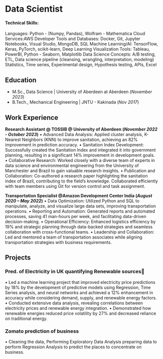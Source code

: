 # Data Scientist

#### Technical Skills: 
Languages: Python - (Numpy, Pandas), Wolfram - Mathematica
Cloud Services:AWS
Developer Tools and Databases: Docker, Git, Jupyter Notebooks, Visual Studio, MongoDB, SQL
Machine Learning/AI: TensorFlow, Keras, PyTorch, scikit-learn, Deep Learning
Visualization Tools: Tableau, PowerBI, Python - Seaborn, Matplotlib
Data Science Concepts: A/B testing, ETL, Data science pipeline (cleansing, wrangling, interpretation, modeling)
Statistics, Time series, Experimental design, Hypothesis testing, APIs, Excel

## Education							       		
- M.Sc., Data Science	| University of Aberdeen at Aberdeen (_November 2023_)	 			        		
- B.Tech., Mechanical Engineering | JNTU - Kakinada (_Nov 2017_)

## Work Experience
**Research Assistant @ TOSSIB @ University of Aberdeen (_November 2022 - October 2023_)**
• Advanced Data Analysis: Applied cluster analysis, K-Nearest Neighbors (KNN) to improve sanitation, achieving an 82% improvement in prediction accuracy.
• Sanitation Index Development: Successfully created the Sanitation Index and integrated it into government planning, resulting in a significant 14% improvement in development goals.
• Collaborative Research: Worked closely with a diverse team of experts in data science and environmental engineering from the University of Manchester and Brazil to gain valuable research insights.
• Publication and Collaboration: Co-authored a research paper highlighting the sanitation index of Brazil, contributing to the field’s knowledge. Collaborated efficiently with team members using Git for version control and task assignment.


**Transportation Specialist @Amazon Development Center India (_August 2020 – May 2022_)**
• Data Optimization: Utilized Python and SQL to manipulate, analyze, and visualize large data sets, improving transportation operations.
• Reporting and Automation: Generated reports and automated processes, saving 41 man-hours per week, and facilitating data-driven decision-making.
• Operational Efficiency: Enhanced logistics efficiency by 19% and strategic planning through data-backed strategies and seamless collaboration with cross-functional teams.
• Leadership and Collaboration: Led and mentored a team of transportation associates while aligning transportation strategies with business requirements.

## Projects
### Pred. of Electricity in UK quantifying Renewable sources
• Led a machine learning project that improved electricity price predictions by 18% by the development of predictive models using
Regression, Time Series analysis, and neural networks and achieved a 12% enhancement in accuracy while considering demand,
supply, and renewable energy factors.
• Conducted extensive data analysis, revealing correlations between electricity prices and renewable energy integration.
• Demonstrated how renewable energies reduced price volatility by 27% and decreased reliance on traditional energy.

### Zomato prediction of business
• Cleaning the data, Performing Exploratory Data Analysis preparing data to perform Regression Analysis to predict the places to
concentrate on business.




